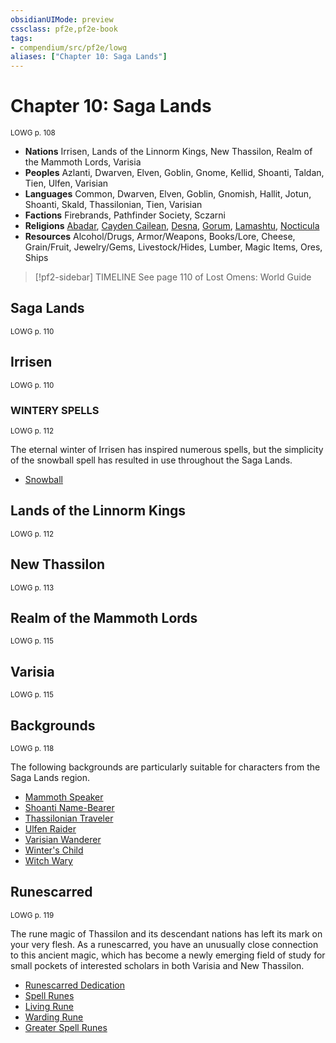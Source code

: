 ```yaml
---
obsidianUIMode: preview
cssclass: pf2e,pf2e-book
tags:
- compendium/src/pf2e/lowg
aliases: ["Chapter 10: Saga Lands"]
---
```

# Chapter 10: Saga Lands
<sup>LOWG p. 108</sup>

- **Nations** Irrisen, Lands of the Linnorm Kings, New Thassilon, Realm of the Mammoth Lords, Varisia
- **Peoples** Azlanti, Dwarven, Elven, Goblin, Gnome, Kellid, Shoanti, Taldan, Tien, Ulfen, Varisian
- **Languages** Common, Dwarven, Elven, Goblin, Gnomish, Hallit, Jotun, Shoanti, Skald, Thassilonian, Tien, Varisian
- **Factions** Firebrands, Pathfinder Society, Sczarni
- **Religions** [Abadar](/compendium/setting/deities/abadar.md), [Cayden Cailean](/compendium/setting/deities/cayden-cailean.md), [Desna](/compendium/setting/deities/desna.md), [Gorum](/compendium/setting/deities/gorum.md), [Lamashtu](/compendium/setting/deities/lamashtu.md), [Nocticula](/compendium/setting/deities/nocticula-logm.md)
- **Resources** Alcohol/Drugs, Armor/Weapons, Books/Lore, Cheese, Grain/Fruit, Jewelry/Gems, Livestock/Hides, Lumber, Magic Items, Ores, Ships

> [!pf2-sidebar] TIMELINE
> See page 110 of Lost Omens: World Guide

## Saga Lands
<sup>LOWG p. 110</sup>

## Irrisen
<sup>LOWG p. 110</sup>

### WINTERY SPELLS
<sup>LOWG p. 112</sup>

The eternal winter of Irrisen has inspired numerous spells, but the simplicity of the snowball spell has resulted in use throughout the Saga Lands.

- [Snowball](/compendium/spells/snowball-lowg.md)

## Lands of the Linnorm Kings
<sup>LOWG p. 112</sup>

## New Thassilon
<sup>LOWG p. 113</sup>

## Realm of the Mammoth Lords
<sup>LOWG p. 115</sup>

## Varisia
<sup>LOWG p. 115</sup>

## Backgrounds
<sup>LOWG p. 118</sup>

The following backgrounds are particularly suitable for characters from the Saga Lands region.

- [Mammoth Speaker](/compendium/character/backgrounds/mammoth-speaker-lowg.md)
- [Shoanti Name-Bearer](/compendium/character/backgrounds/shoanti-name-bearer-lowg.md)
- [Thassilonian Traveler](/compendium/character/backgrounds/thassilonian-traveler-lowg.md)
- [Ulfen Raider](/compendium/character/backgrounds/ulfen-raider-lowg.md)
- [Varisian Wanderer](/compendium/character/backgrounds/varisian-wanderer-lowg.md)
- [Winter's Child](/compendium/character/backgrounds/winters-child-lowg.md)
- [Witch Wary](/compendium/character/backgrounds/witch-wary-lowg.md)

## Runescarred
<sup>LOWG p. 119</sup>

The rune magic of Thassilon and its descendant nations has left its mark on your very flesh. As a runescarred, you have an unusually close connection to this ancient magic, which has become a newly emerging field of study for small pockets of interested scholars in both Varisia and New Thassilon.

- [Runescarred Dedication](/compendium/feats/runescarred-dedication-lowg.md)
- [Spell Runes](/compendium/feats/spell-runes-lowg.md)
- [Living Rune](/compendium/feats/living-rune-lowg.md)
- [Warding Rune](/compendium/feats/warding-rune-lowg.md)
- [Greater Spell Runes](/compendium/feats/greater-spell-runes-lowg.md)